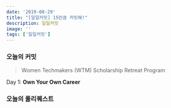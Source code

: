 ```yaml
---
date: '2019-08-29'
title: "[일일커밋] 15만큼 커밋해!"
description: 일일커밋
image: ''
tags: ['일일커밋']
---
```


### 오늘의 커밋
> Women Techmakers (WTM) Scholarship Retreat Program 

Day 1: __Own Your Own Career__

####

### 오늘의 풀리퀘스트